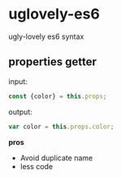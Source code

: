 # uglovely-es6
ugly-lovely es6 syntax

## properties getter

input:
```js
const {color} = this.props;
```

output:
```js
var color = this.props.color;
```

**pros**
- Avoid duplicate name
- less code
